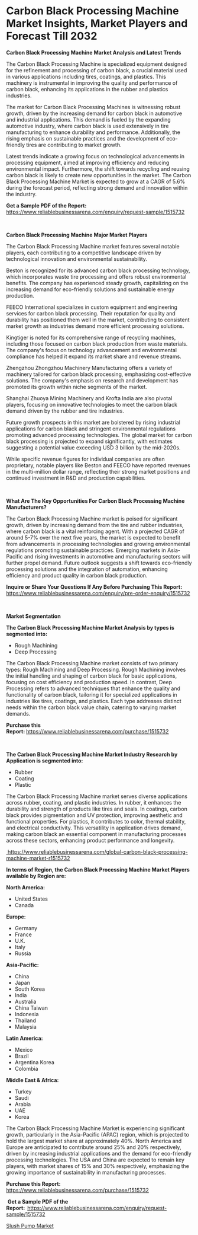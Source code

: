 <p><h1>Carbon Black Processing Machine Market Insights, Market Players and Forecast Till 2032</h1></p><p><strong>Carbon Black Processing Machine Market Analysis and Latest Trends</strong></p>
<p><p>The Carbon Black Processing Machine is specialized equipment designed for the refinement and processing of carbon black, a crucial material used in various applications including tires, coatings, and plastics. This machinery is instrumental in improving the quality and performance of carbon black, enhancing its applications in the rubber and plastics industries. </p><p>The market for Carbon Black Processing Machines is witnessing robust growth, driven by the increasing demand for carbon black in automotive and industrial applications. This demand is fueled by the expanding automotive industry, where carbon black is used extensively in tire manufacturing to enhance durability and performance. Additionally, the rising emphasis on sustainable practices and the development of eco-friendly tires are contributing to market growth.</p><p>Latest trends indicate a growing focus on technological advancements in processing equipment, aimed at improving efficiency and reducing environmental impact. Furthermore, the shift towards recycling and reusing carbon black is likely to create new opportunities in the market. The Carbon Black Processing Machine Market is expected to grow at a CAGR of 5.6% during the forecast period, reflecting strong demand and innovation within the industry.</p></p>
<p><strong>Get a Sample PDF of the Report:&nbsp;</strong> <a href="https://www.reliablebusinessarena.com/enquiry/request-sample/1515732?utm_campaign=3181&utm_medium=2&utm_source=Github&utm_content=ia&utm_term=11042025&utm_id=carbon-black-processing-machine">https://www.reliablebusinessarena.com/enquiry/request-sample/1515732</a></p>
<p>&nbsp;</p>
<p><strong>Carbon Black Processing Machine Major Market Players</strong></p>
<p><p>The Carbon Black Processing Machine market features several notable players, each contributing to a competitive landscape driven by technological innovation and environmental sustainability.</p><p>Beston is recognized for its advanced carbon black processing technology, which incorporates waste tire processing and offers robust environmental benefits. The company has experienced steady growth, capitalizing on the increasing demand for eco-friendly solutions and sustainable energy production.</p><p>FEECO International specializes in custom equipment and engineering services for carbon black processing. Their reputation for quality and durability has positioned them well in the market, contributing to consistent market growth as industries demand more efficient processing solutions.</p><p>Kingtiger is noted for its comprehensive range of recycling machines, including those focused on carbon black production from waste materials. The company's focus on technology advancement and environmental compliance has helped it expand its market share and revenue streams.</p><p>Zhengzhou Zhongzhou Machinery Manufacturing offers a variety of machinery tailored for carbon black processing, emphasizing cost-effective solutions. The company's emphasis on research and development has promoted its growth within niche segments of the market.</p><p>Shanghai Zhuoya Mining Machinery and Krofta India are also pivotal players, focusing on innovative technologies to meet the carbon black demand driven by the rubber and tire industries.</p><p>Future growth prospects in this market are bolstered by rising industrial applications for carbon black and stringent environmental regulations promoting advanced processing technologies. The global market for carbon black processing is projected to expand significantly, with estimates suggesting a potential value exceeding USD 3 billion by the mid-2020s.</p><p>While specific revenue figures for individual companies are often proprietary, notable players like Beston and FEECO have reported revenues in the multi-million dollar range, reflecting their strong market positions and continued investment in R&D and production capabilities.</p></p>
<p>&nbsp;</p>
<p><strong>What Are The Key Opportunities For Carbon Black Processing Machine Manufacturers?</strong></p>
<p><p>The Carbon Black Processing Machine market is poised for significant growth, driven by increasing demand from the tire and rubber industries, where carbon black is a vital reinforcing agent. With a projected CAGR of around 5-7% over the next five years, the market is expected to benefit from advancements in processing technologies and growing environmental regulations promoting sustainable practices. Emerging markets in Asia-Pacific and rising investments in automotive and manufacturing sectors will further propel demand. Future outlook suggests a shift towards eco-friendly processing solutions and the integration of automation, enhancing efficiency and product quality in carbon black production.</p></p>
<p><strong>Inquire or Share Your Questions If Any Before Purchasing This Report:</strong> <a href="https://www.reliablebusinessarena.com/enquiry/pre-order-enquiry/1515732?utm_campaign=3181&utm_medium=2&utm_source=Github&utm_content=ia&utm_term=11042025&utm_id=carbon-black-processing-machine">https://www.reliablebusinessarena.com/enquiry/pre-order-enquiry/1515732</a></p>
<p>&nbsp;</p>
<p><strong>Market Segmentation</strong></p>
<p><strong>The Carbon Black Processing Machine Market Analysis by types is segmented into:</strong></p>
<p><ul><li>Rough Machining</li><li>Deep Processing</li></ul></p>
<p><p>The Carbon Black Processing Machine market consists of two primary types: Rough Machining and Deep Processing. Rough Machining involves the initial handling and shaping of carbon black for basic applications, focusing on cost efficiency and production speed. In contrast, Deep Processing refers to advanced techniques that enhance the quality and functionality of carbon black, tailoring it for specialized applications in industries like tires, coatings, and plastics. Each type addresses distinct needs within the carbon black value chain, catering to varying market demands.</p></p>
<p><strong>Purchase this Report:&nbsp;</strong><a href="https://www.reliablebusinessarena.com/purchase/1515732?utm_campaign=3181&utm_medium=2&utm_source=Github&utm_content=ia&utm_term=11042025&utm_id=carbon-black-processing-machine">https://www.reliablebusinessarena.com/purchase/1515732</a></p>
<p>&nbsp;</p>
<p><strong>The Carbon Black Processing Machine Market Industry Research by Application is segmented into:</strong></p>
<p><ul><li>Rubber</li><li>Coating</li><li>Plastic</li></ul></p>
<p><p>The Carbon Black Processing Machine market serves diverse applications across rubber, coating, and plastic industries. In rubber, it enhances the durability and strength of products like tires and seals. In coatings, carbon black provides pigmentation and UV protection, improving aesthetic and functional properties. For plastics, it contributes to color, thermal stability, and electrical conductivity. This versatility in application drives demand, making carbon black an essential component in manufacturing processes across these sectors, enhancing product performance and longevity.</p></p>
<p><a href="https://www.reliablebusinessarena.com/global-carbon-black-processing-machine-market-r1515732?utm_campaign=3181&utm_medium=2&utm_source=Github&utm_content=ia&utm_term=11042025&utm_id=carbon-black-processing-machine">&nbsp;https://www.reliablebusinessarena.com/global-carbon-black-processing-machine-market-r1515732</a></p>
<p><strong>In terms of Region, the Carbon Black Processing Machine Market Players available by Region are:</strong></p>
<p>
    <p> <strong> North America: </strong>
        <ul>
            <li>United States</li>
            <li>Canada</li>
        </ul>
        </p> 
    <p> <strong> Europe: </strong>
        <ul>
            <li>Germany</li>
            <li>France</li>
            <li>U.K.</li>
            <li>Italy</li>
            <li>Russia</li>
        </ul>
        </p> 
    <p> <strong> Asia-Pacific: </strong>
        <ul>
            <li>China</li>
            <li>Japan</li>
            <li>South Korea</li>
            <li>India</li>
            <li>Australia</li>
            <li>China Taiwan</li>
            <li>Indonesia</li>
            <li>Thailand</li>
            <li>Malaysia</li>
        </ul>
        </p> 
    <p> <strong> Latin America: </strong>
        <ul>
            <li>Mexico</li>
            <li>Brazil</li>
            <li>Argentina Korea</li>
            <li>Colombia</li>
        </ul>
        </p> 
    <p> <strong> Middle East & Africa: </strong>
        <ul>
            <li>Turkey</li>
            <li>Saudi</li>
            <li>Arabia</li>
            <li>UAE</li>
            <li>Korea</li>
        </ul>
    </p>
    </p>
<p><p>The Carbon Black Processing Machine Market is experiencing significant growth, particularly in the Asia-Pacific (APAC) region, which is projected to hold the largest market share at approximately 40%. North America and Europe are anticipated to contribute around 25% and 20% respectively, driven by increasing industrial applications and the demand for eco-friendly processing technologies. The USA and China are expected to remain key players, with market shares of 15% and 30% respectively, emphasizing the growing importance of sustainability in manufacturing processes.</p></p>
<p><strong>Purchase this Report: </strong><a href="https://www.reliablebusinessarena.com/purchase/1515732?utm_campaign=3181&utm_medium=2&utm_source=Github&utm_content=ia&utm_term=11042025&utm_id=carbon-black-processing-machine">https://www.reliablebusinessarena.com/purchase/1515732</a></p>
<p>&nbsp;<strong>Get a Sample PDF of the Report:&nbsp;&nbsp;</strong><a href="https://www.reliablebusinessarena.com/enquiry/request-sample/1515732?utm_campaign=3181&utm_medium=2&utm_source=Github&utm_content=ia&utm_term=11042025&utm_id=carbon-black-processing-machine">https://www.reliablebusinessarena.com/enquiry/request-sample/1515732</a></p>
<p><strong></strong></p>
<p><p><a href="https://github.com/stephaniwo144/Market-Research-Report-List-1/blob/main/slush-pump-market.md?utm_campaign=3181&utm_medium=2&utm_source=Github&utm_content=ia&utm_term=11042025&utm_id=carbon-black-processing-machine">Slush Pump Market</a></p></p>